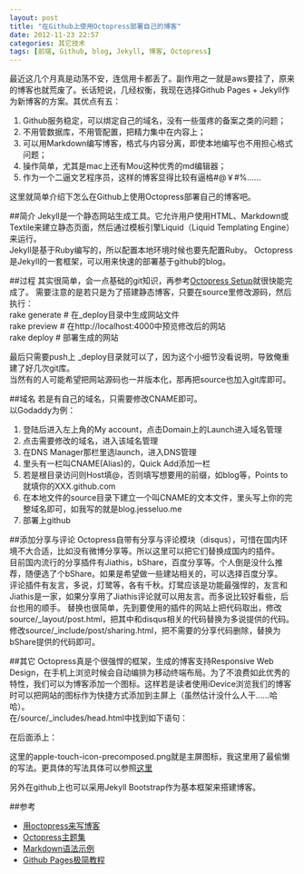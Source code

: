 ```yaml
---
layout: post
title: "在Github上使用Octopress部署自己的博客"
date: 2012-11-23 22:57
categories: 其它技术
tags: [前端, Github, blog, Jekyll, 博客, Octopress]
---
```


最近这几个月真是动荡不安，连信用卡都丢了。副作用之一就是aws要挂了，原来的博客也就荒废了。长话短说，几经权衡，我现在选择Github Pages + Jekyll作为新博客的方案。其优点有五：  
1. Github服务稳定，可以绑定自己的域名，没有一些蛋疼的备案之类的问题；  
2. 不用管数据库，不用管配置，把精力集中在内容上；  
3. 可以用Markdown编写博客，格式与内容分离，即使本地编写也不用担心格式问题；  
4. 操作简单，尤其是mac上还有Mou这种优秀的md编辑器；  
5. 作为一个二逼文艺程序员，这样的博客显得比较有逼格#@￥#%……  

这里就简单介绍下怎么在Github上使用Octopress部署自己的博客吧。
<!-- more -->
##简介
Jekyll是一个静态网站生成工具。它允许用户使用HTML、Markdown或Textile来建立静态页面，然后通过模板引擎Liquid（Liquid Templating Engine）来运行。  
Jekyll是基于Ruby编写的，所以配置本地环境时候也要先配置Ruby。
Octopress是Jekyll的一套框架，可以用来快速的部署基于github的blog。  

##过程
其实很简单，会一点基础的git知识，再参考[Octopress Setup](http://octopress.org/docs/setup/)就很快能完成了。
需要注意的是若只是为了搭建静态博客，只要在source里修改源码，然后执行：  
	rake generate   # 在_deploy目录中生成网站文件  
	rake preview    # 在http://localhost:4000中预览修改后的网站  
	rake deploy     # 部署生成的网站  

最后只需要push上 _deploy目录就可以了，因为这个小细节没看说明，导致俺重建了好几次git库。  
当然有的人可能希望把网站源码也一并版本化，那再把source也加入git库即可。  

##域名
若是有自己的域名，只需要修改CNAME即可。  
以Godaddy为例：  
1. 登陆后进入左上角的My account，点击Domain上的Launch进入域名管理  
2. 点击需要修改的域名，进入该域名管理
3. 在DNS Manager那栏里选launch，进入DNS管理  
3. 里头有一栏叫CNAME(Alias)的，Quick Add添加一栏  
4. 若是根目录访问则Host填@，否则填写想要用的前缀，如blog等，Points to就填你的XXX.github.com  
5. 在本地文件的source目录下建立一个叫CNAME的文本文件，里头写上你的完整域名即可，如我写的就是blog.jesseluo.me  
6. 部署上github  

##添加分享与评论
Octopress自带有分享与评论模块（disqus），可惜在国内环境不大合适，比如没有微博分享等。所以这里可以把它们替换成国内的插件。  
目前国内流行的分享插件有Jiathis，bShare，百度分享等。个人倒是没什么推荐，随便选了个bShare。如果是希望做一些建站相关的，可以选择百度分享。  
评论插件有友言，多说，灯鹭等，各有千秋。灯鹭应该是功能最强悍的，友言和Jiathis是一家，如果分享用了Jiathis评论就可以用友言。而多说比较好看些，后台也用的顺手。
替换也很简单，先到要使用的插件的网站上把代码取出，修改source/_layout/post.html，把其中和disqus相关的代码替换为多说提供的代码。修改source/_include/post/sharing.html，把不需要的分享代码删除，替换为bShare提供的代码即可。

##其它
Octopress真是个很强悍的框架，生成的博客支持Responsive Web Design，在手机上浏览时候会自动编排为移动终端布局。为了不浪费如此优秀的特性，我们可以为博客添加一个图标。这样若是读者使用iDevice浏览我们的博客时可以把网站的图标作为快捷方式添加到主屏上（虽然估计没什么人干……哈哈）。  
在/source/_includes/head.html中找到如下语句：  
	<meta name="author" content="{{ site.author }}">  

在后面添上：  
	<link rel="apple-touch-icon" href="apple-touch-icon-precomposed.png"/>  

这里的apple-touch-icon-precomposed.png就是主屏图标，我这里用了最偷懒的写法。更具体的写法具体可以参照[这里](http://www.prower.cn/technic/2314/ "iOS中为网站添加图标到主屏幕以及增加启动画面")

另外在github上也可以采用Jekyll Bootstrap作为基本框架来搭建博客。  

##参考
* [用octopress来写博客](http://caok.github.com/blog/2012/06/24/install-octopress-to-write-blog/)
* [Octopress主题集](http://zonyitoo.github.com/blog/2012/04/14/octopresszhu-ti-ji.markdown/)
* [Markdown语法示例](http://equation85.github.com/blog/markdown-examples/)  
* [Github Pages极简教程](http://yanping.me/cn/blog/2012/03/18/github-pages-step-by-step)
